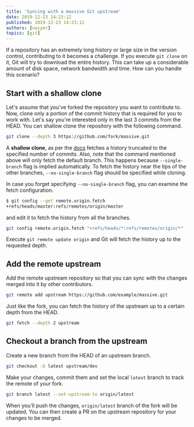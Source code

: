 ```yaml
---
title: 'Syncing with a massive Git upstream'
date: 2019-12-23 14:23:12
published: 2019-12-23 14:23:12
authors: [naiyer]
topics: [git]
---
```


If a repository has an extremely long history or large size in the version control, contributing to it becomes a challenge. If you execute `git clone` on it, Git will try to download the entire history. This can take up a considerable amount of disk space, network bandwidth and time. How can you handle this scenario?

## Start with a shallow clone

Let's assume that you've forked the repository you want to contribute to. Now, clone only a portion of the commit history that is required for you to work with. Let's say you're interested only in the last 3 commits from the HEAD. You can shallow clone the repository with the following command.

```sh
git clone --depth 3 https://github.com/fork/massive.git
```

A **shallow clone**, as per the [docs](https://www.git-scm.com/docs/git-clone#Documentation/git-clone.txt---depthltdepthgt) fetches a history truncated to the specified number of commits. Also, note that the command mentioned above will only fetch the default branch. This happens because `--single-branch` flag is implied automatically. To fetch the history near the tips of the other branches, `--no-single-branch` flag should be specified while cloning.

In case you forget specifying `--no-single-branch` flag, you can examine the fetch configuration.

```sh
$ git config --get remote.origin.fetch
+refs/heads/master:refs/remotes/origin/master
```

and edit it to fetch the history from all the branches.

```sh
git config remote.origin.fetch "+refs/heads/*:refs/remotes/origin/*"
```

Execute `git remote update origin` and Git will fetch the history up to the requested depth.

## Add the remote upstream

Add the remote upstream repository so that you can sync with the changes merged into it by other contributors.

```sh
git remote add upstream https://github.com/example/massive.git
```

Just like the fork, you can fetch the history of the upstream up to a certain depth from the HEAD.

```sh
git fetch --depth 2 upstream
```

## Checkout a branch from the upstream

Create a new branch from the HEAD of an upstream branch.

```sh
git checkout -b latest upstream/dev
```

Make your changes, commit them and set the local `latest` branch to track the remote of your fork. 

```sh
git branch latest --set-upstream-to origin/latest
```

When you'll push the changes, `origin/latest` branch of the fork will be updated. You can then create a PR on the upstream repository for your changes to be merged.
